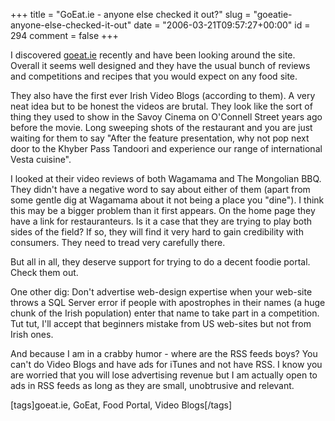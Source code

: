 +++
title = "GoEat.ie  -  anyone else checked it out?"
slug = "goeatie-anyone-else-checked-it-out"
date = "2006-03-21T09:57:27+00:00"
id = 294
comment = false
+++

I discovered [goeat.ie](http://www.goeat.ie/) recently and have been looking around the site. Overall it seems well designed and they have the usual bunch of reviews and competitions and recipes that you would expect on any food site.

They also have the first ever Irish Video Blogs (according to them). A very neat idea but to be honest the videos are brutal. They look like the sort of thing they used to show in the Savoy Cinema on O'Connell Street years ago before the movie. Long sweeping shots of the restaurant and you are just waiting for them to say "After the feature presentation, why not pop next door to the Khyber Pass Tandoori and experience our range of international Vesta cuisine".

I looked at their video reviews of both Wagamama and The Mongolian BBQ. They didn't have a negative word to say about either of them (apart from some gentle dig at Wagamama about it not being a place you "dine"). I think this may be a bigger problem than it first appears. On the home page they have a link for restauranteurs. Is it a case that they are trying to play both sides of the field? If so, they will find it very hard to gain credibility with consumers. They need to tread very carefully there.

But all in all, they deserve support for trying to do a decent foodie portal. Check them out.

One other dig: Don't advertise web-design expertise when your web-site throws a SQL Server error if people with apostrophes in their names (a huge chunk of the Irish population) enter that name to take part in a competition. Tut tut, I'll accept that beginners mistake from US web-sites but not from Irish ones.

And because I am in a crabby humor - where are the RSS feeds boys? You can't do Video Blogs and have ads for iTunes and not have RSS. I know you are worried that you will lose advertising revenue but I am actually open to ads in RSS feeds as long as they are small, unobtrusive and relevant.

[tags]goeat.ie, GoEat, Food Portal, Video Blogs[/tags]
